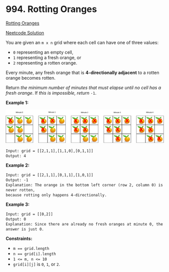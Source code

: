 # 994. Rotting Oranges

[Rotting Oranges](https://leetcode.com/problems/rotting-oranges/description/)

[Neetcode Solution](https://www.youtube.com/watch?v=y704fEOx0s0&pp=ygUYbmVldGNvZGUgUm90dGluZyBPcmFuZ2Vz)

You are given an `m x n` grid where each cell can have one of three values:

- `0` representing an empty cell,
- `1` representing a fresh orange, or
- `2` representing a rotten orange.

Every minute, any fresh orange that is <b>4-directionally adjacent</b> to a
rotten orange becomes rotten.

Return <em>the minimum number of minutes that must elapse until no cell has a
fresh orange</em>. If <em>this is impossible, return</em> `-1`.

**Example 1:**

<img src="./rotting_oranges.png" />

```
Input: grid = [[2,1,1],[1,1,0],[0,1,1]]
Output: 4
```

**Example 2:**

```
Input: grid = [[2,1,1],[0,1,1],[1,0,1]]
Output: -1
Explanation: The orange in the bottom left corner (row 2, column 0) is never rotten,
because rotting only happens 4-directionally.
```

**Example 3:**

```
Input: grid = [[0,2]]
Output: 0
Explanation: Since there are already no fresh oranges at minute 0, the answer is just 0.
```

**Constraints:**

- `m == grid.length`
- `n == grid[i].length`
- `1 <= m, n <= 10`
- `grid[i][j]` is `0`, `1`, or `2`.
